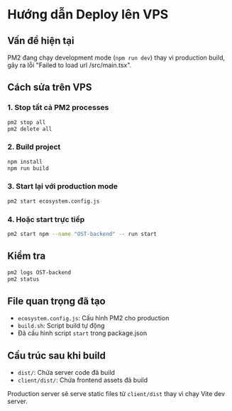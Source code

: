 # Hướng dẫn Deploy lên VPS

## Vấn đề hiện tại
PM2 đang chạy development mode (`npm run dev`) thay vì production build, gây ra lỗi "Failed to load url /src/main.tsx".

## Cách sửa trên VPS

### 1. Stop tất cả PM2 processes
```bash
pm2 stop all
pm2 delete all
```

### 2. Build project
```bash
npm install
npm run build
```

### 3. Start lại với production mode
```bash
pm2 start ecosystem.config.js
```

### 4. Hoặc start trực tiếp
```bash
pm2 start npm --name "OST-backend" -- run start
```

## Kiểm tra
```bash
pm2 logs OST-backend
pm2 status
```

## File quan trọng đã tạo
- `ecosystem.config.js`: Cấu hình PM2 cho production
- `build.sh`: Script build tự động
- Đã cấu hình script `start` trong package.json

## Cấu trúc sau khi build
- `dist/`: Chứa server code đã build
- `client/dist/`: Chứa frontend assets đã build

Production server sẽ serve static files từ `client/dist` thay vì chạy Vite dev server.